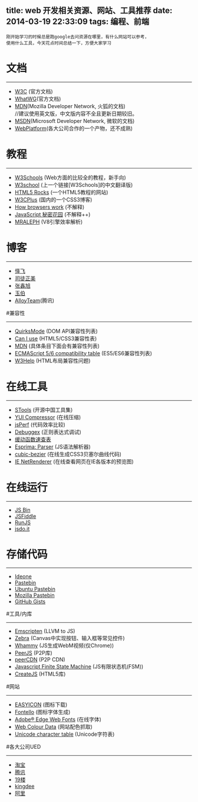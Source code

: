 title: web 开发相关资源、网站、工具推荐
date: 2014-03-19 22:33:09
tags: 编程、前端
---

	刚开始学习的时候总是跑google去问资源在哪里，有什么网站可以参考，
	使用什么工具，今天花点时间总结一下，方便大家学习

# 文档
***
- [W3C](http://www.w3.org/TR/) (官方文档)
- [WhatWG](http://www.whatwg.org/)(官方文档)
- [MDN](https://developer.mozilla.org/zh-CN/)(Mozilla Developer Network, 火狐的文档)  
//建议使用英文版，中文版内容不全且更新日期较旧。
- [MSDN](http://msdn.microsoft.com/zh-cn/ie/aa740473)(Microsoft Developer Network, 微软的文档)
- [WebPlatform](http://docs.webplatform.org/wiki/Main_Page)(各大公司合作的一个产物，还不成熟)  

<!--more-->

# 教程
***
- [W3Schools](http://www.w3schools.com/) (Web方面的比较全的教程，新手向)
- [W3school](http://www.w3school.com.cn/) (上一个链接[W3Schools]的中文翻译版)
- [HTML5 Rocks](http://www.html5rocks.com/) (一个HTML5教程的网站)
- [W3CPlus](http://www.w3cplus.com/) (国内的一个CSS3博客)
- [How browsers work](http://taligarsiel.com/Projects/howbrowserswork1.htm) (不解释)
- [JavaScript 秘密花园](http://bonsaiden.github.io/JavaScript-Garden/zh/) (不解释++)
- [MRALEPH](http://mrale.ph/) (V8引擎效率解析)  

# 博客
***
- [怿飞](http://www.planabc.net/)
- [司徒正美](http://www.cnblogs.com/rubylouvre/)
- [张鑫旭](http://www.zhangxinxu.com/wordpress/)
- [玉伯](https://github.com/lifesinger/lifesinger.github.com/issues?labels=blog)
- [AlloyTeam](http://www.alloyteam.com/)(腾讯)  

#兼容性
***
- [QuirksMode](http://quirksmode.org/) (DOM API兼容性列表)
- [Can I use](http://caniuse.com/) (HTML5/CSS3兼容性表)
- [MDN](https://developer.mozilla.org/) (具体条目下面会有兼容性列表)
- [ECMAScript 5/6 compatibility table](http://kangax.github.io/es5-compat-table/) (ES5/ES6兼容性列表)
- [W3Help](http://www.w3help.org/zh-cn/home/compatibility.html) (HTML布局兼容性问题)  

# 在线工具
***
- [STools](http://www.ostools.net/) (开源中国工具集)
- [YUI Compressor](http://ganquan.info/yui/) (在线压缩)
- [jsPerf](http://jsperf.com/) (代码效率比较)
- [Debuggex](https://www.debuggex.com/) (正则表达式调试)
- [缓动函数速查表](http://easings.net/)
- [Esprima: Parser](http://esprima.org/demo/parse.html) (JS语法解析器)
- [cubic-bezier](http://cubic-bezier.com/) (在线生成CSS3贝塞尔曲线代码)
- [IE NetRenderer](http://netrenderer.com/) (在线查看网页在IE各版本的预览图)  

# 在线运行
***
- [JS Bin](http://jsbin.com/)
- [JSFiddle](http://jsfiddle.net/)
- [RunJS](http://runjs.cn/)
- [jsdo.it](http://jsdo.it/)

# 存储代码
***
- [Ideone](http://ideone.com/)
- [Pastebin](http://pastebin.com/)
- [Ubuntu Pastebin](http://paste.ubuntu.com/)
- [Mozilla Pastebin](http://pastebin.mozilla.org/)
- [GitHub Gists](https://gist.github.com/)

#工具/内库
***
- [Emscripten](https://github.com/kripken/emscripten) (LLVM to JS)
- [Zebra](https://github.com/mozilla/shumway) (Canvas中实现按钮、输入框等常见控件)
- [Whammy](https://github.com/barmalei/zebra) (JS生成WebM视频(仅Chrome))
- [PeerJS](http://peerjs.com/) (P2P库)
- [peerCDN](https://peercdn.com/) (P2P CDN)
- [Javascript Finite State Machine](https://github.com/jakesgordon/javascript-state-machine) (JS有限状态机(FSM))
- [CreateJS](http://www.createjs.com/) (HTML5库)

#网站
***
- [EASYICON](http://www.easyicon.net/) (图标下载)
- [Fontello](http://fontello.com/) (图标字体生成)
- [Adobe® Edge Web Fonts](https://edgewebfonts.adobe.com/fonts) (在线字体)
- [Web Colour Data](http://webcolourdata.com/) (网站配色抓取)
- [Unicode character table](http://unicode-table.com/) (Unicode字符表)

#各大公司UED
***
- [淘宝](http://ued.taobao.org/blog/)
- [腾讯](http://cdc.tencent.com/)
- [19楼](http://www.19ued.com/)
- [kingdee](http://www.kdued.com)
- [阿里](http://www.aliued.cn/)